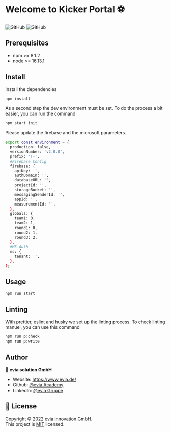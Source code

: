 <h1>Welcome to Kicker Portal ⚽</h1>

![GitHub](https://img.shields.io/badge/version-1.0.0-blue?style=for-the-badge)
![GitHub](https://img.shields.io/github/license/Evia-Academy/kicker-portal?style=for-the-badge)

<!-- ### 🏠 [Homepage](homepage) -->

<!-- ### ✨ [Demo](demo) -->

## Prerequisites

- npm >= 8.1.2
- node >= 16.13.1

## Install

Install the dependencies

```sh
npm install
```

As a second step the dev environment must be set. To do the process a bit easier, you can run the command

```sh
npm start init
```

Please update the firebase and the microsoft parameters.

```sh
export const environment = {
  production: false,
  versionNumber: 'v2.0.0',
  prefix: 'T-',
  #Firebase Config
  firebase: {
    apiKey: '',
    authDomain: '',
    databaseURL: '',
    projectId: '',
    storageBucket: '',
    messagingSenderId: '',
    appId: '',
    measurementId: '',
  },
  globals: {
    team1: 0,
    team2: 1,
    round1: 0,
    round2: 1,
    round3: 2,
  },
  #MS Auth
  ms: {
    tenant: '',
  },
};
```

## Usage

```sh
npm run start
```

## Linting

With prettier, eslint and husky we set up the linting process.
To check linting manuel, you can use this command

```sh
npm run p:check
npm run p:write
```

<!--
## Run tests

```sh
npm run test
```
-->

## Author

👤 **evia solution GmbH**

- Website: https://www.evia.de/
- Github: [@evia Academy](https://github.com/Evia-Academy)
- LinkedIn: [@evia Gruppe](https://www.linkedin.com/company/evia-stuttgart/mycompany/)

<!-- ## 🤝 Contributing
***

Contributions, issues and feature requests are welcome!<br />Feel free to check [issues page](issue page). You can also take a look at the [contributing guide](contributing guid).
-->

## 📝 License

Copyright © 2022 [evia innovation GmbH](https://github.com/Evia-Academy).<br />
This project is [MIT](https://github.com/Evia-Academy/kicker-portal/blob/production/LICENSE) licensed.
